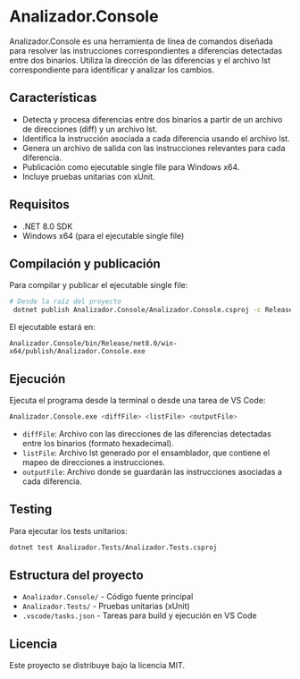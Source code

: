 # Analizador.Console

Analizador.Console es una herramienta de línea de comandos diseñada para resolver las instrucciones correspondientes a diferencias detectadas entre dos binarios. Utiliza la dirección de las diferencias y el archivo lst correspondiente para identificar y analizar los cambios.

## Características
- Detecta y procesa diferencias entre dos binarios a partir de un archivo de direcciones (diff) y un archivo lst.
- Identifica la instrucción asociada a cada diferencia usando el archivo lst.
- Genera un archivo de salida con las instrucciones relevantes para cada diferencia.
- Publicación como ejecutable single file para Windows x64.
- Incluye pruebas unitarias con xUnit.

## Requisitos
- .NET 8.0 SDK
- Windows x64 (para el ejecutable single file)

## Compilación y publicación

Para compilar y publicar el ejecutable single file:

```sh
# Desde la raíz del proyecto
 dotnet publish Analizador.Console/Analizador.Console.csproj -c Release -r win-x64 --self-contained true /p:PublishSingleFile=true
```

El ejecutable estará en:
```
Analizador.Console/bin/Release/net8.0/win-x64/publish/Analizador.Console.exe
```

## Ejecución

Ejecuta el programa desde la terminal o desde una tarea de VS Code:

```sh
Analizador.Console.exe <diffFile> <listFile> <outputFile>
```
- `diffFile`: Archivo con las direcciones de las diferencias detectadas entre los binarios (formato hexadecimal).
- `listFile`: Archivo lst generado por el ensamblador, que contiene el mapeo de direcciones a instrucciones.
- `outputFile`: Archivo donde se guardarán las instrucciones asociadas a cada diferencia.

## Testing

Para ejecutar los tests unitarios:

```sh
dotnet test Analizador.Tests/Analizador.Tests.csproj
```

## Estructura del proyecto
- `Analizador.Console/` - Código fuente principal
- `Analizador.Tests/` - Pruebas unitarias (xUnit)
- `.vscode/tasks.json` - Tareas para build y ejecución en VS Code

## Licencia
Este proyecto se distribuye bajo la licencia MIT.
